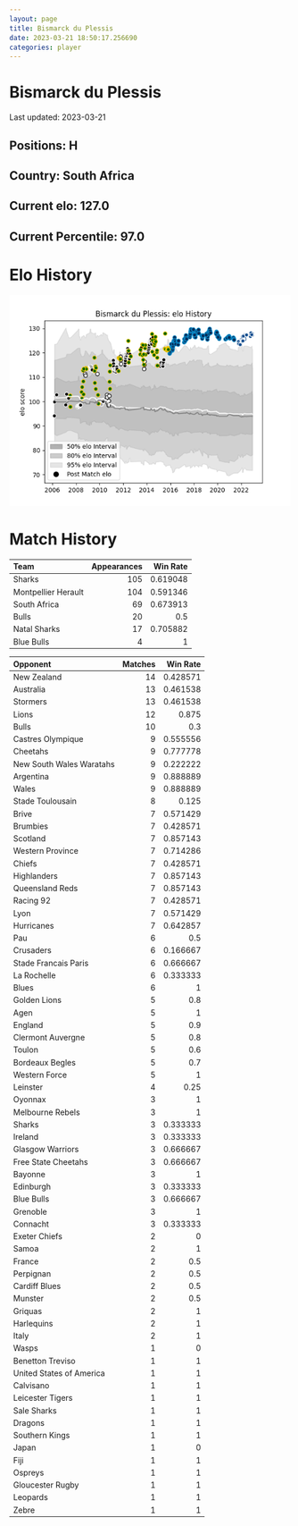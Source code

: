 ```yaml
---  
layout: page  
title: Bismarck du Plessis  
date: 2023-03-21 18:50:17.256690  
categories: player  
---
```

# Bismarck du Plessis


Last updated: 2023-03-21
## Positions: H

## Country: South Africa

## Current elo: 127.0

## Current Percentile: 97.0

# Elo History


![elo history](history_BismarckduPlessis.png)
# Match History


| Team                |   Appearances |   Win Rate |
|:--------------------|--------------:|-----------:|
| Sharks              |           105 |   0.619048 |
| Montpellier Herault |           104 |   0.591346 |
| South Africa        |            69 |   0.673913 |
| Bulls               |            20 |   0.5      |
| Natal Sharks        |            17 |   0.705882 |
| Blue Bulls          |             4 |   1        |

| Opponent                 |   Matches |   Win Rate |
|:-------------------------|----------:|-----------:|
| New Zealand              |        14 |   0.428571 |
| Australia                |        13 |   0.461538 |
| Stormers                 |        13 |   0.461538 |
| Lions                    |        12 |   0.875    |
| Bulls                    |        10 |   0.3      |
| Castres Olympique        |         9 |   0.555556 |
| Cheetahs                 |         9 |   0.777778 |
| New South Wales Waratahs |         9 |   0.222222 |
| Argentina                |         9 |   0.888889 |
| Wales                    |         9 |   0.888889 |
| Stade Toulousain         |         8 |   0.125    |
| Brive                    |         7 |   0.571429 |
| Brumbies                 |         7 |   0.428571 |
| Scotland                 |         7 |   0.857143 |
| Western Province         |         7 |   0.714286 |
| Chiefs                   |         7 |   0.428571 |
| Highlanders              |         7 |   0.857143 |
| Queensland Reds          |         7 |   0.857143 |
| Racing 92                |         7 |   0.428571 |
| Lyon                     |         7 |   0.571429 |
| Hurricanes               |         7 |   0.642857 |
| Pau                      |         6 |   0.5      |
| Crusaders                |         6 |   0.166667 |
| Stade Francais Paris     |         6 |   0.666667 |
| La Rochelle              |         6 |   0.333333 |
| Blues                    |         6 |   1        |
| Golden Lions             |         5 |   0.8      |
| Agen                     |         5 |   1        |
| England                  |         5 |   0.9      |
| Clermont Auvergne        |         5 |   0.8      |
| Toulon                   |         5 |   0.6      |
| Bordeaux Begles          |         5 |   0.7      |
| Western Force            |         5 |   1        |
| Leinster                 |         4 |   0.25     |
| Oyonnax                  |         3 |   1        |
| Melbourne Rebels         |         3 |   1        |
| Sharks                   |         3 |   0.333333 |
| Ireland                  |         3 |   0.333333 |
| Glasgow Warriors         |         3 |   0.666667 |
| Free State Cheetahs      |         3 |   0.666667 |
| Bayonne                  |         3 |   1        |
| Edinburgh                |         3 |   0.333333 |
| Blue Bulls               |         3 |   0.666667 |
| Grenoble                 |         3 |   1        |
| Connacht                 |         3 |   0.333333 |
| Exeter Chiefs            |         2 |   0        |
| Samoa                    |         2 |   1        |
| France                   |         2 |   0.5      |
| Perpignan                |         2 |   0.5      |
| Cardiff Blues            |         2 |   0.5      |
| Munster                  |         2 |   0.5      |
| Griquas                  |         2 |   1        |
| Harlequins               |         2 |   1        |
| Italy                    |         2 |   1        |
| Wasps                    |         1 |   0        |
| Benetton Treviso         |         1 |   1        |
| United States of America |         1 |   1        |
| Calvisano                |         1 |   1        |
| Leicester Tigers         |         1 |   1        |
| Sale Sharks              |         1 |   1        |
| Dragons                  |         1 |   1        |
| Southern Kings           |         1 |   1        |
| Japan                    |         1 |   0        |
| Fiji                     |         1 |   1        |
| Ospreys                  |         1 |   1        |
| Gloucester Rugby         |         1 |   1        |
| Leopards                 |         1 |   1        |
| Zebre                    |         1 |   1        |